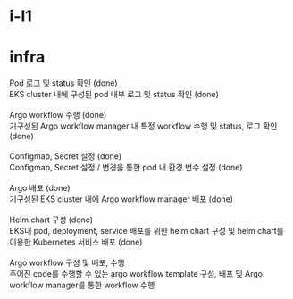 # i-l1

# infra

Pod 로그 및 status 확인 (done)<br/>
EKS cluster 내에 구성된 pod 내부 로그 및 status 확인 (done)<br/>
<br/>
Argo workflow 수행 (done)<br/>
기구성된 Argo workflow manager 내 특정 workflow 수행 및 status, 로그 확인 (done)<br/>
<br/>
Configmap, Secret 설정 (done)<br/>
Configmap, Secret 설정 / 변경을 통한 pod 내 환경 변수 설정 (done)<br/>
<br/>
Argo 배포 (done)<br/>
기구성된 EKS cluster 내에 Argo workflow manager 배포 (done)<br/>
<br/>
Helm chart 구성 (done)<br/>
EKS내 pod, deployment, service 배포를 위한 helm chart 구성 및 helm chart를 이용한 Kubernetes 서비스 배포 (done)<br/>
<br/>
Argo workflow 구성 및 배포, 수행<br/>
주어진 code를 수행할 수 있는 argo workflow template 구성, 배포 및 Argo workflow manager를 통한 workflow 수행<br/>
<br/>

